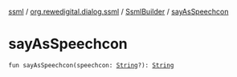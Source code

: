 [ssml](../../index.md) / [org.rewedigital.dialog.ssml](../index.md) / [SsmlBuilder](index.md) / [sayAsSpeechcon](./say-as-speechcon.md)

# sayAsSpeechcon

`fun sayAsSpeechcon(speechcon: `[`String`](https://kotlinlang.org/api/latest/jvm/stdlib/kotlin/-string/index.html)`?): `[`String`](https://kotlinlang.org/api/latest/jvm/stdlib/kotlin/-string/index.html)